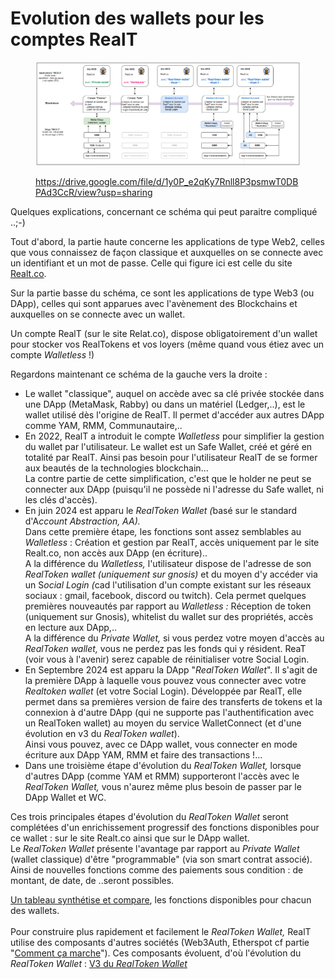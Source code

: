 # Evolution des wallets pour les comptes RealT

<figure><img src="../../.gitbook/assets/image (303).png" alt=""><figcaption><p><a href="https://drive.google.com/file/d/1y0P_e2qKy7Rnll8P3psmwT0DBPAd3CcR/view?usp=sharing">https://drive.google.com/file/d/1y0P_e2qKy7Rnll8P3psmwT0DBPAd3CcR/view?usp=sharing</a></p></figcaption></figure>

Quelques explications, concernant ce schéma qui peut paraitre compliqué ..;-)

Tout d'abord, la partie haute concerne les applications de type Web2, celles que vous connaissez de façon classique et auxquelles on se connecte avec un identifiant et un mot de passe. Celle qui figure ici est celle du site  [Realt.co](https://realt.co/).

Sur la partie basse du schéma, ce sont les applications de type Web3 (ou DApp), celles qui sont apparues avec l'avènement des Blockchains et auxquelles on se connecte avec un wallet.

Un compte RealT (sur le site Relat.co), dispose obligatoirement d'un wallet pour stocker vos RealTokens et vos loyers (même quand vous étiez avec un compte _Walletless_ !)

Regardons maintenant ce schéma de la gauche vers la droite :&#x20;

* Le wallet "classique", auquel on accède avec sa clé privée stockée dans une DApp (MetaMask, Rabby) ou dans un matériel (Ledger,..), est le wallet utilisé dès l'origine de RealT. Il permet d'accéder aux autres DApp comme YAM, RMM, Communautaire,..
* En 2022, RealT a introduit le compte _Walletless_ pour simplifier la gestion du wallet par l'utilisateur. Le wallet est un Safe Wallet, créé et géré en totalité par RealT. Ainsi pas besoin pour l'utilisateur RealT de se former aux beautés de la technologies blockchain...\
  La contre partie de cette simplification, c'est que le holder ne peut se connecter aux DApp (puisqu'il ne possède ni l'adresse du Safe wallet, ni les clés d'accès).
* En juin 2024 est apparu le _RealToken Wallet (_&#x62;asé sur le standard d'&#x41;_&#x63;count Abstraction, AA)._\
  Dans cette première étap&#x65;_,_ les fonctions sont assez semblables au _Walletless_ : Création et gestion par RealT, accès uniquement par le site Realt.co, non accès aux DApp (en écriture)..\
  A la différence du _Walletless,_ l'utilisateur dispose de l'adresse de son _RealToken wallet (uniquement sur gnosis)_ et du moyen d'y accéder via un &#x53;_&#x6F;cial Login (_&#x63;ad l'utilisation d'un compte existant sur les réseaux sociaux : gmail, facebook, discord ou twitch). Cela permet quelques premières nouveautés par rapport au _Walletless :_ Réception de token (uniquement sur Gnosis), whitelist du wallet sur des propriétés, accès en lecture aux DApp,..\
  A la différence du _Private Wallet,_ si vous perdez votre moyen d'accès au _RealToken wallet,_ vous ne perdez pas les fonds qui y résident. ReaT (voir vous à l'avenir) serez capable de réinitialiser votre Social Login.
* En Septembre 2024 est apparu la DApp "_RealToken Wallet_". Il s'agit de la première DApp à laquelle vous pouvez vous connecter avec votre _Realtoken wallet_ (et votre Social Login). Développée par RealT, elle permet dans sa premières version de faire des transferts de tokens et la connexion à d'autre DApp (qui ne supporte pas l'authentification avec un RealToken wallet) au moyen du service WalletConnect (et d'une évolution en v3 du _RealToken wallet_).\
  Ainsi vous pouvez, avec ce DApp wallet, vous connecter en mode écriture aux DApp YAM, RMM et faire des transactions !...
* Dans une troisième étape d'évolution du _RealToken Wallet,_ lorsque d'autres DApp (comme YAM et RMM) supporteront l'accès avec le _RealToken Wallet,_ vous n'aurez même plus besoin de passer par le DApp Wallet et WC.

Ces trois principales étapes d'évolution du _RealToken Wallet_ seront complétées d'un enrichissement progressif des fonctions disponibles pour ce wallet : sur le site Realt.co ainsi que sur le DApp wallet.\
Le _RealToken Wallet_ présente l'avantage par rapport au _Private Wallet_ (wallet classique) d'être "programmable" (via son smart contrat associé). Ainsi de nouvelles fonctions comme des paiements sous condition : de montant, de date, de ..seront possibles.

[Un tableau synthétise et compare](comparatif-entre-les-types-de-wallet.md), les fonctions disponibles pour chacun des wallets. \
\
Pour construire plus rapidement et facilement le _RealToken Wallet,_ RealT utilise des composants d'autres sociétés (Web3Auth, Etherspot cf partie "[Comment ça marche](le-realtoken-wallet-comment-ca-marche.md)"). Ces composants évoluent, d'où l'évolution du _RealToken Wallet_ : [V3 du _RealToken Wallet_ ](v3-du-realtoken-wallet.md)

